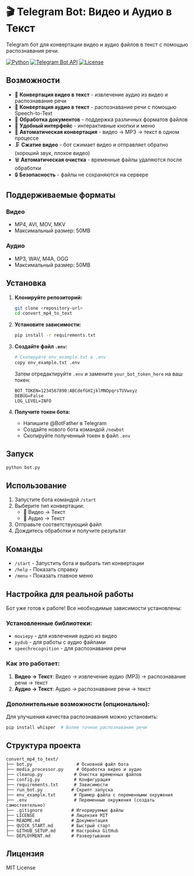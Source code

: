 # 🎬 Telegram Bot: Видео и Аудио в Текст

Telegram бот для конвертации видео и аудио файлов в текст с помощью распознавания речи.

[![Python](https://img.shields.io/badge/Python-3.10+-blue.svg)](https://python.org)
[![Telegram Bot API](https://img.shields.io/badge/Telegram-Bot%20API-blue.svg)](https://core.telegram.org/bots/api)
[![License](https://img.shields.io/badge/License-MIT-green.svg)](LICENSE)

## Возможности

- 🎥 **Конвертация видео в текст** - извлечение аудио из видео и распознавание речи
- 🎵 **Конвертация аудио в текст** - распознавание речи с помощью Speech-to-Text
- 📄 **Обработка документов** - поддержка различных форматов файлов
- 📱 **Удобный интерфейс** - интерактивные кнопки и меню
- 🔄 **Автоматическая конвертация** - видео → MP3 → текст в одном процессе
- 🗜️ **Сжатие видео** - бот сжимает видео и отправляет обратно (хороший звук, плохое видео)
- 🗑️ **Автоматическая очистка** - временные файлы удаляются после обработки
- 🔒 **Безопасность** - файлы не сохраняются на сервере

## Поддерживаемые форматы

### Видео
- MP4, AVI, MOV, MKV
- Максимальный размер: 50MB

### Аудио
- MP3, WAV, M4A, OGG
- Максимальный размер: 50MB

## Установка

1. **Клонируйте репозиторий:**
   ```bash
   git clone <repository-url>
   cd convert_mp4_to_text
   ```

2. **Установите зависимости:**
   ```bash
   pip install -r requirements.txt
   ```

3. **Создайте файл `.env`:**
   ```bash
   # Скопируйте env_example.txt в .env
   copy env_example.txt .env
   ```
   
   Затем отредактируйте `.env` и замените `your_bot_token_here` на ваш токен:
   ```env
   BOT_TOKEN=1234567890:ABCdefGHIjklMNOpqrsTUVwxyz
   DEBUG=False
   LOG_LEVEL=INFO
   ```

4. **Получите токен бота:**
   - Напишите @BotFather в Telegram
   - Создайте нового бота командой `/newbot`
   - Скопируйте полученный токен в файл `.env`

## Запуск

```bash
python bot.py
```

## Использование

1. Запустите бота командой `/start`
2. Выберите тип конвертации:
   - 🎥 Видео → Текст
   - 🎵 Аудио → Текст
3. Отправьте соответствующий файл
4. Дождитесь обработки и получите результат

## Команды

- `/start` - Запустить бота и выбрать тип конвертации
- `/help` - Показать справку
- `/menu` - Показать главное меню

## Настройка для реальной работы

Бот уже готов к работе! Все необходимые зависимости установлены:

### Установленные библиотеки:
- `moviepy` - для извлечения аудио из видео
- `pydub` - для работы с аудио файлами
- `speechrecognition` - для распознавания речи

### Как это работает:
1. **Видео → Текст**: Видео → извлечение аудио (MP3) → распознавание речи → текст
2. **Аудио → Текст**: Аудио → распознавание речи → текст

### Дополнительные возможности (опционально):
Для улучшения качества распознавания можно установить:
```bash
pip install whisper  # Более точное распознавание речи
```

## Структура проекта

```
convert_mp4_to_text/
├── bot.py                 # Основной файл бота
├── media_processor.py     # Обработка видео и аудио
├── cleanup.py            # Очистка временных файлов
├── config.py             # Конфигурация
├── requirements.txt      # Зависимости
├── run_bot.py           # Скрипт запуска
├── env_example.txt       # Пример файла с переменными окружения
├── .env                  # Переменные окружения (создать самостоятельно)
├── .gitignore           # Игнорируемые файлы
├── LICENSE              # Лицензия MIT
├── README.md            # Документация
├── QUICK_START.md       # Быстрый старт
├── GITHUB_SETUP.md      # Настройка GitHub
└── DEPLOYMENT.md        # Развертывание
```

## Лицензия

MIT License
